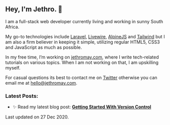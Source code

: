 ## Hey, I'm Jethro. 👋

I am a full-stack web developer currently living and working in sunny South Africa. 

My go-to technologies include [Laravel](https://laravel.com/), [Livewire](https://laravel-livewire.com/), [AlpineJS](https://github.com/alpinejs/alpine/) and [Tailwind](https://tailwindcss.com/) but I am also a firm believer in keeping it simple, utilizing regular HTML5, CSS3 and JavaScript as much as possible. 

In my free time, I’m working on [jethromay.com](https://jethromay.com), where I write tech-related tutorials on various topics. When I am not working on that, I am upskilling myself.

For casual questions its best to contact me on [Twitter](https://twitter.com/jethromay91) otherwise you can email me at <hello@jethromay.com>.

### Latest Posts:


- ✨ Read my latest blog post: **[Getting Started With Version Control](https://jethromay.com/posts/getting-started-with-version-control/)**

Last updated on 27 Dec 2020.
